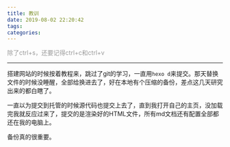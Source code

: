 ```yaml
---
title: 教训
date: 2019-08-02 22:20:42
tags:
categories:
---
```

<font color="#999999">除了ctrl+s，还要记得ctrl+c和ctrl+v</font>
<!--more-->
---

搭建网站的时候按着教程来，跳过了git的学习，一直用```hexo d```来提交。那天替换文件的时候没睡醒，全部给换进去了，好在本地有个压缩的备份，差点这几天研究出来的都白瞎了。

一直以为提交到托管的时候源代码也提交上去了，直到我打开自己的主页，没加载完我就反应过来了，提交的是渲染好的HTML文件，所有md文档还有配置全部都还在我的电脑上。

备份真的很重要。